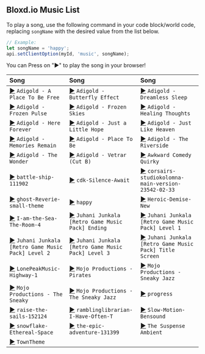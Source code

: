 ## Bloxd.io Music List

To play a song, use the following command in your code block/world code, replacing `songName` with the desired value from the list below.

```js
// Example:
let songName = 'happy';
api.setClientOption(myId, 'music', songName);
```

You can Press on "▶️" to play the song in your browser!

| Song | Song | Song |
| :--- | :--- | :--- |
| [▶️](https://static3.bloxd.io/sounds/music/Adigold%20-%20A%20Place%20To%20Be%20Free.mp3) `Adigold - A Place To Be Free` | [▶️](https://static3.bloxd.io/sounds/music/Adigold%20-%20Butterfly%20Effect.mp3) `Adigold - Butterfly Effect` | [▶️](https://static3.bloxd.io/sounds/music/Adigold%20-%20Dreamless%20Sleep.mp3) `Adigold - Dreamless Sleep` |
| [▶️](https://static3.bloxd.io/sounds/music/Adigold%20-%20Frozen%20Pulse.mp3) `Adigold - Frozen Pulse` | [▶️](https://static3.bloxd.io/sounds/music/Adigold%20-%20Frozen%20Skies.mp3) `Adigold - Frozen Skies` | [▶️](https://static3.bloxd.io/sounds/music/Adigold%20-%20Healing%20Thoughts.mp3) `Adigold - Healing Thoughts` |
| [▶️](https://static3.bloxd.io/sounds/music/Adigold%20-%20Here%20Forever.mp3) `Adigold - Here Forever` | [▶️](https://static3.bloxd.io/sounds/music/Adigold%20-%20Just%20a%20Little%20Hope.mp3) `Adigold - Just a Little Hope` | [▶️](https://static3.bloxd.io/sounds/music/Adigold%20-%20Just%20Like%20Heaven.mp3) `Adigold - Just Like Heaven` |
| [▶️](https://static3.bloxd.io/sounds/music/Adigold%20-%20Memories%20Remain.mp3) `Adigold - Memories Remain` | [▶️](https://static3.bloxd.io/sounds/music/Adigold%20-%20Place%20To%20Be.mp3) `Adigold - Place To Be` | [▶️](https://static3.bloxd.io/sounds/music/Adigold%20-%20The%20Riverside.mp3) `Adigold - The Riverside` |
| [▶️](https://static3.bloxd.io/sounds/music/Adigold%20-%20The%20Wonder.mp3) `Adigold - The Wonder` | [▶️](https://static3.bloxd.io/sounds/music/Adigold%20-%20Vetrar%20(Cut%20B).mp3) `Adigold - Vetrar (Cut B)` | [▶️](https://static3.bloxd.io/sounds/music/Awkward%20Comedy%20Quirky.mp3) `Awkward Comedy Quirky` |
| [▶️](https://static3.bloxd.io/sounds/music/battle-ship-111902.mp3) `battle-ship-111902` | [▶️](https://static3.bloxd.io/sounds/music/cdk-Silence-Await.mp3) `cdk-Silence-Await` | [▶️](https://static3.bloxd.io/sounds/music/corsairs-studiokolomna-main-version-23542-02-33.mp3) `corsairs-studiokolomna-main-version-23542-02-33` |
| [▶️](https://static3.bloxd.io/sounds/music/ghost-Reverie-small-theme.mp3) `ghost-Reverie-small-theme` | [▶️](https://static3.bloxd.io/sounds/music/happy.mp3) `happy` | [▶️](https://static3.bloxd.io/sounds/music/Heroic-Demise-New.mp3) `Heroic-Demise-New` |
| [▶️](https://static3.bloxd.io/sounds/music/I-am-the-Sea-The-Room-4.mp3) `I-am-the-Sea-The-Room-4` | [▶️](https://static3.bloxd.io/sounds/music/Juhani%20Junkala%20%5BRetro%20Game%20Music%20Pack%5D%20Ending.mp3) `Juhani Junkala [Retro Game Music Pack] Ending` | [▶️](https://static3.bloxd.io/sounds/music/Juhani%20Junkala%20%5BRetro%20Game%20Music%20Pack%5D%20Level%201.mp3) `Juhani Junkala [Retro Game Music Pack] Level 1` |
| [▶️](https://static3.bloxd.io/sounds/music/Juhani%20Junkala%20%5BRetro%20Game%20Music%20Pack%5D%20Level%202.mp3) `Juhani Junkala [Retro Game Music Pack] Level 2` | [▶️](https://static3.bloxd.io/sounds/music/Juhani%20Junkala%20%5BRetro%20Game%20Music%20Pack%5D%20Level%203.mp3) `Juhani Junkala [Retro Game Music Pack] Level 3` | [▶️](https://static3.bloxd.io/sounds/music/Juhani%20Junkala%20%5BRetro%20Game%20Music%20Pack%5D%20Title%20Screen.mp3) `Juhani Junkala [Retro Game Music Pack] Title Screen` |
| [▶️](https://static3.bloxd.io/sounds/music/LonePeakMusic-Highway-1.mp3) `LonePeakMusic-Highway-1` | [▶️](https://static3.bloxd.io/sounds/music/Mojo%20Productions%20-%20Pirates.mp3) `Mojo Productions - Pirates` | [▶️](https://static3.bloxd.io/sounds/music/Mojo%20Productions%20-%20Sneaky%20Jazz.mp3) `Mojo Productions - Sneaky Jazz` |
| [▶️](https://static3.bloxd.io/sounds/music/Mojo%20Productions%20-%20The%20Sneaky.mp3) `Mojo Productions - The Sneaky` | [▶️](https://static3.bloxd.io/sounds/music/Mojo%20Productions%20-%20The%20Sneaky%20Jazz.mp3) `Mojo Productions - The Sneaky Jazz` | [▶️](https://static3.bloxd.io/sounds/music/progress.mp3) `progress` |
| [▶️](https://static3.bloxd.io/sounds/music/raise-the-sails-152124.mp3) `raise-the-sails-152124` | [▶️](https://static3.bloxd.io/sounds/music/ramblinglibrarian-I-Have-Often-T.mp3) `ramblinglibrarian-I-Have-Often-T` | [▶️](https://static3.bloxd.io/sounds/music/Slow-Motion-Bensound.mp3) `Slow-Motion-Bensound` |
| [▶️](https://static3.bloxd.io/sounds/music/snowflake-Ethereal-Space.mp3) `snowflake-Ethereal-Space` | [▶️](https://static3.bloxd.io/sounds/music/the-epic-adventure-131399.mp3) `the-epic-adventure-131399` | [▶️](https://static3.bloxd.io/sounds/music/The%20Suspense%20Ambient.mp3) `The Suspense Ambient` |
| [▶️](https://static3.bloxd.io/sounds/music/TownTheme.mp3) `TownTheme` | | |
```